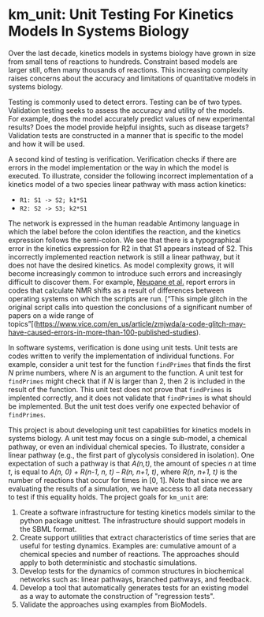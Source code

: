 # km_unit: Unit Testing For Kinetics Models In Systems Biology


Over the last decade, kinetics models in systems biology have grown in size from small tens of reactions to hundreds. Constraint based models are larger still, often many thousands of reactions. This increasing complexity raises concerns about the accuracy and limitations of quantitative models in systems biology.

Testing is commonly used to detect errors. Testing can be of two types. Validation testing seeks to assess the accuracy and utility of the models. For example, does the model accurately predict values of new experimental results? Does the model provide helpful insights, such as disease targets? Validation tests are constructed in a manner that is specific to the model and how it will be used.

A second kind of testing is verification. Verification checks if there are errors in the model implementation or the way in which the model is executed. To illustrate, consider the following incorrect implementation of a kinetics model of a two species linear pathway with mass action kinetics:

- ``R1: S1 -> S2; k1*S1``
- ``R2: S2 -> S3; k2*S1``

The network is expressed in the human readable Antimony language in which the label before the colon identifies the reaction, and the kinetics expression follows the semi-colon. We see that there is a typographical error in the kinetics expression for R2 in that S1 appears instead of S2. This incorrectly implemented reaction network is still a linear pathway, but it does not have the desired kinetics. As model complexity grows, it will become increasingly common to introduce such errors and increasingly difficult to discover them. For example, [Neupane et al.](https://pubs.acs.org/doi/pdf/10.1021/acs.orglett.9b03216) report errors in codes that calculate NMR shifts as a result  of differences between operating systems on which the scripts are run. [“This simple glitch in the original script calls into question the conclusions of a significant number of papers on a wide range of topics”[(https://www.vice.com/en_us/article/zmjwda/a-code-glitch-may-have-caused-errors-in-more-than-100-published-studies).

In software systems, verification is done using unit tests. Unit tests are codes written to verify the implementation of individual functions. For example, consider a unit test for the function ``findPrimes`` that finds the first *N* prime numbers, where *N* is an argument to the function. A unit test for ``findPrimes`` might check that if *N* is larger than 2, then 2 is included in the result of the function. This unit test does not prove that ``findPrimes`` is implented correctly, and it does not validate that ``findPrimes`` is what should be implemented. But the unit test does verify one expected behavior of ``findPrimes``.

This project is about developing unit test capabilities for kinetics models in systems biology. A unit test may focus on a single sub-model, a chemical pathway, or even an individual chemical species. To illustrate, consider a linear pathway (e.g., the first part of glycolysis considered in isolation). One expectation of such a pathway is that *A(n,t)*, the amount of species *n* at time *t*, is equal to *A(n, 0) + R(n-1, n, t) – R(n, n+1, t)*, where *R(n, n+1, t)* is the number of reactions that occur for times in [0, 1]. Note that since we are evaluating the results of a simulation, we have access to all data necessary to test if this equality holds.
The project goals for ``km_unit`` are:

1.	Create a software infrastructure for testing kinetics models similar to the python package unittest. The infrastructure should support models in the SBML format.
2.	Create support utilities that extract characteristics of time series that are useful for testing dynamics. Examples are: cumulative amount of a chemical species and number of reactions. The approaches should apply to both deterministic and stochastic simulations.
3.	Develop tests for the dynamics of common structures in biochemical networks such as: linear pathways, branched pathways, and feedback.
4.	Develop a tool that automatically generates tests for an existing model as a way to automate the construction of "regression tests".
5.	Validate the approaches using examples from BioModels.


